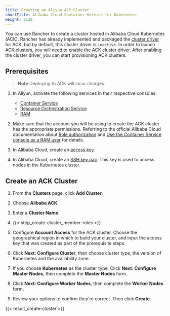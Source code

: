```yaml
---
title: Creating an Aliyun ACK Cluster
shortTitle: Alibaba Cloud Container Service for Kubernetes
weight: 2120
---
```


You can use Rancher to create a cluster hosted in Alibaba Cloud Kubernetes (ACK). Rancher has already implemented and packaged the [cluster driver]({{<baseurl>}}/rancher/v2.x/en/admin-settings/drivers/cluster-drivers/) for ACK, but by default, this cluster driver is `inactive`. In order to launch ACK clusters, you will need to [enable the ACK cluster driver]({{<baseurl>}}/rancher/v2.x/en/admin-settings/drivers/cluster-drivers/#activating-deactivating-cluster-drivers). After enabling the cluster driver, you can start provisioning ACK clusters.

## Prerequisites

>**Note**
>Deploying to ACK will incur charges.

1. In Aliyun, activate the following services in their respective consoles.

    - [Container Service](https://cs.console.aliyun.com)
    - [Resource Orchestration Service](https://ros.console.aliyun.com)
    - [RAM](https://ram.console.aliyun.com)

2. Make sure that the account you will be using to create the ACK cluster has the appropriate permissions. Referring to the official Alibaba Cloud documentation about [Role authorization](https://www.alibabacloud.com/help/doc-detail/86483.htm) and [Use the Container Service console as a RAM user](https://www.alibabacloud.com/help/doc-detail/86484.htm) for details.

3. In Alibaba Cloud, create an [access key](https://www.alibabacloud.com/help/doc-detail/53045.html).

4. In Alibaba Cloud, create an [SSH key pair](https://www.alibabacloud.com/help/doc-detail/51793.html). This key is used to access nodes in the Kubernetes cluster.

## Create an ACK Cluster

1. From the **Clusters** page, click **Add Cluster**.

1. Choose **Alibaba ACK**.

1. Enter a **Cluster Name**.

1. {{< step_create-cluster_member-roles >}}

1. Configure **Account Access** for the ACK cluster. Choose the geographical region in which to build your cluster, and input the access key that was created as part of the prerequisite steps.

1. Click **Next: Configure Cluster**, then choose cluster type, the version of Kubernetes and the availability zone.

1. If you choose **Kubernetes** as the cluster type, Click **Next: Configure Master Nodes**, then complete the **Master Nodes** form.

1. Click **Next: Configure Worker Nodes**, then complete the **Worker Nodes** form.

1. Review your options to confirm they're correct. Then click **Create**.

{{< result_create-cluster >}}
